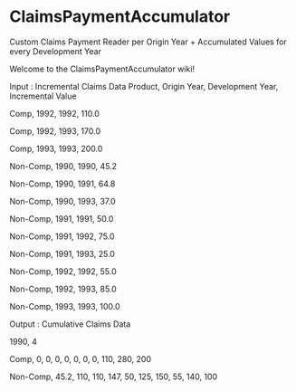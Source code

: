 # ClaimsPaymentAccumulator
Custom Claims Payment Reader per Origin Year + Accumulated Values for every Development Year

Welcome to the ClaimsPaymentAccumulator wiki!

Input : Incremental Claims Data
Product, Origin Year, Development Year, Incremental Value


Comp, 1992, 1992, 110.0

Comp, 1992, 1993, 170.0

Comp, 1993, 1993, 200.0

Non-Comp, 1990, 1990, 45.2

Non-Comp, 1990, 1991, 64.8

Non-Comp, 1990, 1993, 37.0

Non-Comp, 1991, 1991, 50.0

Non-Comp, 1991, 1992, 75.0

Non-Comp, 1991, 1993, 25.0

Non-Comp, 1992, 1992, 55.0

Non-Comp, 1992, 1993, 85.0

Non-Comp, 1993, 1993, 100.0





Output : Cumulative Claims Data

1990, 4

Comp, 0, 0, 0, 0, 0, 0, 0, 110, 280, 200

Non-Comp, 45.2, 110, 110, 147, 50, 125, 150, 55, 140, 100

